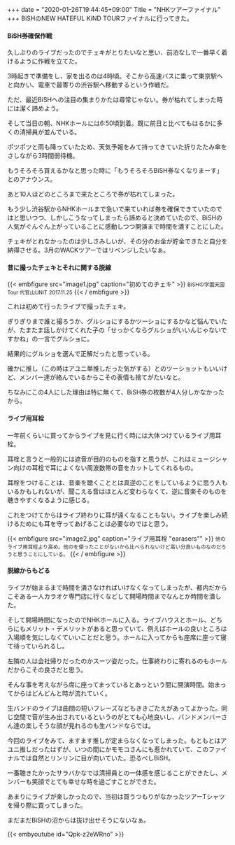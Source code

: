 +++
date = "2020-01-26T19:44:45+09:00"
Title = "NHKツアーファイナル"
+++
BiSHのNEW HATEFUL KiND TOURファイナルに行ってきた。

#### BiSH券確保作戦

久しぶりのライブだったのでチェキがとりたいなと思い、前泊なしで一番早く着けるように作戦を立てた。

3時起きで準備をし、家を出るのは4時頃。そこから高速バスに乗って東京駅へと向かい、電車で最寄りの渋谷駅へ移動するという作戦だ。

ただ、最近BiSHへの注目の集まりかたは尋常じゃない。券が枯れてしまった時には潔く諦めよう。

そして当日の朝、NHKホールには6:50頃到着。既に前日と比べてもはるかに多くの清掃員が並んでいる。

ポツポツと雨も降っていたため、天気予報をみて持ってきていた折りたたみ傘をさしながら3時間弱待機。

もうそろそろ買えるかなと思った時に「もうそろそろBiSH券なくなりまーす」とのアナウンス。

あと10人ほどのところまで来たところで券が枯れてしまった。

もう少し渋谷駅からNHKホールまで急いで来ていれば券を確保できていたのではと思いつつ、しかしこうなってしまったら諦めると決めていたので、BiSHの人気がぐんぐん上がっていることに感動しつつ開演まで時間を潰すことにした。

チェキがとれなかったのは少しさみしいが、その分のお金が貯金できたと自分を納得させる。3月のWACKツアーではリベンジしたいなぁ。

#### 昔に撮ったチェキとそれに関する脱線

{{< embfigure src="image1.jpg" caption="初めてのチェキ" >}}
<small>BiSHの学園天国Tour 代官山UNIT</small>
<small>2017.11.25</small>
{{< / embfigure >}}

これは初めて行ったライブで撮ったチェキ。

ぎりぎりまで誰と撮ろうか、グルショにするかツーショにするかなど悩んでいたが、たまたま話しかけてくれた子の「せっかくならグルショがいいんじゃないですかね」の一言でグルショに。

結果的にグルショを選んで正解だったと思っている。

確かに推し（この時はアユニ単推しだった気がする）とのツーショットもいいけど、メンバー達が絡んでいるからこその表情も捨てがたいなと。

ちなみにこの4人にした理由は特に無くて、BiSH券の枚数が4人分しかなかったから。

#### ライブ用耳栓

一年前くらいに買ってからライブを見に行く時には大体つけているライブ用耳栓。

耳栓と言うと一般的には遮音が目的のものを指すと思うが、これはミュージシャン向けの耳栓で耳によくない周波数帯の音をカットしてくれるもの。

耳栓をつけることは、音楽を聴くこととは真逆のことをしているように思う人もいるかもしれないが、聞こえる音はほとんど変わらなくて、逆に音楽そのものを聴きやすくなるように感じる。

これをつけてからはライブ終わりに耳が遠くなることもない。ライブを楽しみ続けるためにも耳を守ってあげることは必要なのではと思う。

{{< embfigure src="image2.jpg" caption="ライブ用耳栓 \"earasers\"" >}}
<small>他のライブ用耳栓より高め。他のを使ったことがないから比べられないけど高い分良いものなのだろうと思うことにしている。</small>
{{< / embfigure >}}

#### 脱線からもどる

ライブが始まるまで時間を潰さなければいけなくなってしまったが、都内だからこそある一人カラオケ専門店に行くなどして開場時間までなんとか時間を潰した。

そして開場時間になったのでNHKホールに入る。ライブハウスとホール、どちらにもメリット・デメリットがあると思っていて、例えばホールの良いところは入場順を気にしなくていいことだと思う。ホールに入ってからも座席に座って寝て待っていられるし。

左隣の人は会社帰りだったのかスーツ姿だった。仕事終わりに寄れるのもホールだからこその良さだと思う。

そんな事を考えながら席に座ってまっているとあっという間に開演時間。始まってからはどんどんと時が流れていく。

生バンドのライブは曲間の短いフレーズなどもききごたえがあってよかった。同じ空間で音が生み出されているというのがとても心地良いし、バンドメンバーさん達の楽しそうな顔が見れるのも生バンドならでは。

今回のライブをみて、ますます推しが定まらなくなってしまった。もともとはアユニ推しだったはずが、いつの間にかモモコさんにも惹かれていて、このファイナルでは自然とリンリンに目が向いていた。恐るべしBiSH。

一番聴きたかったサラバかなでは清掃員との一体感を感じることができたし、メンバーも笑顔でとても幸せな時を過ごすことができた。

あまりにライブが楽しかったので、当初は買うつもりがなかったツアーTシャツを帰り際に買ってしまった。

まだまだBiSHの沼からは抜け出せそうにないなぁ。

{{< embyoutube id="Qpk-z2eWRno" >}}
